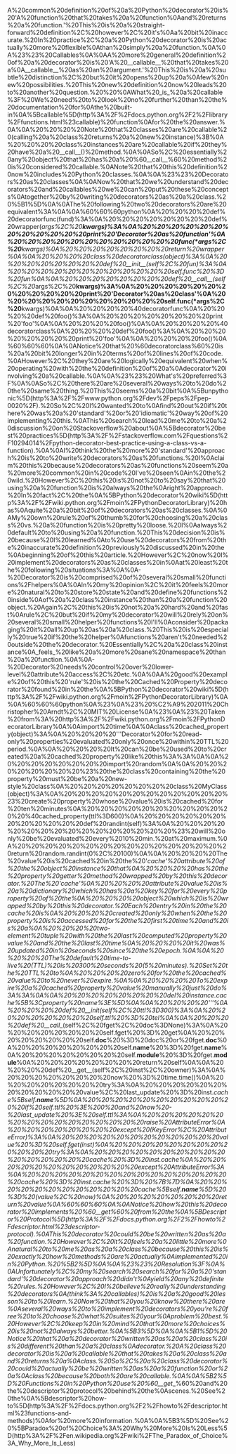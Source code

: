 A%20common%20definition%20of%20a%20Python%20decorator%20is%20'A%20function%20that%20takes%20a%20function%0Aand%20returns%20a%20function.'%20This%20is%20a%20straight-forward%20definition%2C%20however%2C%20it's%0Aa%20bit%20inaccurate.%20In%20practice%2C%20a%20Python%20decorator%20is%20actually%20more%20flexible%0Athan%20simply%20a%20function.%0A%0A%23%23%20Callables%0A%0AA%20more%20general%20definition%20of%20a%20decorator%20is%20'A%20__callable__%20that%20takes%20a%0A__callable__%20as%20an%20argument.'%20This%20is%20a%20subtle%20distinction%2C%20but%20it%20opens%20up%20a%0Afew%20new%20possibilities.%20This%20new%20definition%20now%20leads%20to%20another%20question.%20%20%0AWhat%20_is_%20a%20callable%3F%20We%20need%20to%20look%20no%20further%20than%20the%20documentation%20for%0Athe%20built-in%0A%5Bcallable%5D(http%3A%2F%2Fdocs.python.org%2F2%2Flibrary%2Ffunctions.html%23callable)%20function%0Afor%20the%20answer.%0A%0A%20%20%20%20Note%20that%20classes%20are%20callable%20(calling%20a%20class%20returns%20a%20new%20instance)%3B%0A%20%20%20%20class%20instances%20are%20callable%20if%20they%20have%20a%20__call__()%20method.%0A%0ASo%2C%20essentially%20any%20object%20that%20has%20a%20%60__call__%60%20method%20is%20considered%20callable.%0ANote%20that%20this%20definition%20now%20includes%20Python%20classes.%0A%0A%23%23%20Decorators%20as%20classes%0A%0ANow%20that%20we%20understand%20decorators%20and%20callables%20we%20can%20put%20these%20concepts%0Atogether%20by%20writing%20decorators%20as%20a%20class.%20%5B1%5D%0A%0AThe%20following%20two%20decorators%20are%20equivalent%3A%0A%0A%60%60%60python%0A%20%20%20%20def%20decoratorfunc(fund)%3A%0A%20%20%20%20%20%20%20%20def%20wrapper(*args%2C%20**kwargs)%3A%0A%20%20%20%20%20%20%20%20%20%20%20%20print%20'Decorator%20as%20function'%0A%20%20%20%20%20%20%20%20%20%20%20%20func(*args%2C%20**kwargs)%0A%20%20%20%20%20%20%20%20return%20wrapper%0A%0A%20%20%20%20class%20decoratorclass(object)%3A%0A%20%20%20%20%20%20%20%20def%20__init__(self%2C%20fun)%3A%0A%20%20%20%20%20%20%20%20%20%20%20%20self.func%20%3D%20fun%0A%0A%20%20%20%20%20%20%20%20def%20__call__(self%2C%20*args%2C%20**kwargs)%3A%0A%20%20%20%20%20%20%20%20%20%20%20%20print%20'Decorator%20as%20class'%0A%20%20%20%20%20%20%20%20%20%20%20%20self.func(*args%2C%20**kwargs)%0A%0A%20%20%20%20%40decoratorfunc%0A%20%20%20%20def%20foo()%3A%0A%20%20%20%20%20%20%20%20print%20'foo'%0A%0A%20%20%20%20foo()%0A%0A%20%20%20%20%40decoratorclass%0A%20%20%20%20def%20foo()%3A%0A%20%20%20%20%20%20%20%20print%20'foo'%0A%0A%20%20%20%20foo()%0A%60%60%60%0A%0ANotice%20that%20%60decoratorclass%60%20is%20a%20bit%20longer%20in%20terms%20of%20lines%20of%20code.%0AHowever%2C%20they%20are%20logically%20equivalent%20when%20operating%20with%20the%20definition%20of%20a%0Adecorator%20involving%20a%20callable.%0A%0A%23%23%20What's%20preferred%3F%0A%0ASo%2C%20there%20are%20several%20ways%20to%20do%20the%20same%20thing.%20This%20seems%20a%20bit%0A%5Bunpythonic%5D(http%3A%2F%2Fwww.python.org%2Fdev%2Fpeps%2Fpep-0020%2F).%20So%2C%20I%20wanted%20to%0Afind%20out%20if%20there%20was%20a%20'standard'%20or%20'idiomatic'%20way%20of%20implementing%20this.%0AThis%20search%20lead%20me%20to%20a%20discussion%20on%20Stackoverflow%20about%0A%5Bdecorator%20best%20practices%5D(http%3A%2F%2Fstackoverflow.com%2Fquestions%2F10294014%2Fpython-decorator-best-practice-using-a-class-vs-a-function).%0A%0AI%20think%20the%20more%20'standard'%20approach%20is%20to%20write%20decorators%20as%20functions.%20I%0Aclaim%20this%20because%20decorators%20as%20functions%20seem%20a%20more%20common%20in%20code%20I've%20seen%0Ain%20the%20wild.%20However%2C%20this%20is%20not%20to%20say%20that%20using%20a%20function%20is%20always%20the%0Aright%20approach.%20In%20fact%2C%20the%0A%5BPython%20decorator%20wiki%5D(http%3A%2F%2Fwiki.python.org%2Fmoin%2FPythonDecoratorLibrary)%20has%0Aquite%20a%20bit%20of%20decorators%20as%20classes.%0A%0AMy%20own%20rule%20of%20thumb%20for%20choosing%20a%20class%20vs.%20a%20function%20is%20pretty%20loose.%20I%0Aalways%20default%20to%20using%20a%20function.%20This%20decision%20is%20because%20I%20learned%0Ato%20use%20decorators%20from%20the%20inaccurate%20definition%20previously%20discussed%20in%20the%0Abeginning%20of%20this%20article.%20However%2C%20now%20I%20implement%20decorators%20as%20classes%20in%0Aat%20least%20the%20following%20situations%3A%0A%0A-%20Decorator%20is%20comprised%20of%20several%20small%20functions%2Fhelpers%0A%0AIn%20my%20opinion%2C%20it%20feels%20more%20natural%20to%20store%20state%20and%20define%20functions%20inside%0Aof%20a%20class%20instance%20than%20a%20function%20object.%20Again%2C%20this%20is%20not%20a%20hard%20and%20fast%0Arule%2C%20but%20if%20my%20decorator%20will%20rely%20on%20several%20small%20helper%20functions%20I'll%0Aconsider%20packaging%20it%20all%20up%20as%20a%20class.%20This%20is%20especially%20true%20if%20the%20helper%0Afunctions%20aren't%20needed%20outside%20the%20decorator.%20Essentially%2C%20a%20class%20instance%0A_feels_%20like%20a%20more%20sane%20namespace%20than%20a%20function.%0A%0A-%20Decorator%20needs%20control%20over%20lower-level%20attribute%20access%2C%20etc.%0A%0AA%20good%20example%20of%20this%20'rule'%20is%20the%20Cached%20Property%20decorator%20found%20in%20the%0A%5BPython%20decorator%20wiki%5D(http%3A%2F%2Fwiki.python.org%2Fmoin%2FPythonDecoratorLibrary)%0A%0A%60%60%60python%0A%23%0A%23%20%C2%A9%202011%20Christopher%20Arndt%2C%20MIT%20License%0A%23%0A%23%20Taken%20from%3A%20http%3A%2F%2Fwiki.python.org%2Fmoin%2FPythonDecoratorLibrary%0A%0Aimport%20time%0A%0Aclass%20cached_property(object)%3A%0A%20%20%20%20'''Decorator%20for%20read-only%20properties%20evaluated%20only%20once%20within%20TTL%20period.%0A%0A%20%20%20%20It%20can%20be%20used%20to%20created%20a%20cached%20property%20like%20this%3A%3A%0A%0A%20%20%20%20%20%20%20%20import%20random%0A%0A%20%20%20%20%20%20%20%20%23%20the%20class%20containing%20the%20property%20must%20be%20a%20new-style%20class%0A%20%20%20%20%20%20%20%20class%20MyClass(object)%3A%0A%20%20%20%20%20%20%20%20%20%20%20%20%23%20create%20property%20whose%20value%20is%20cached%20for%20ten%20minutes%0A%20%20%20%20%20%20%20%20%20%20%20%20%40cached_property(ttl%3D600)%0A%20%20%20%20%20%20%20%20%20%20%20%20def%20randint(self)%3A%0A%20%20%20%20%20%20%20%20%20%20%20%20%20%20%20%20%23%20will%20only%20be%20evaluated%20every%2010%20min.%20at%20maximum.%0A%20%20%20%20%20%20%20%20%20%20%20%20%20%20%20%20return%20random.randint(0%2C%20100)%0A%0A%20%20%20%20The%20value%20is%20cached%20in%20the%20'_cache'%20attribute%20of%20the%20object%20instance%20that%0A%20%20%20%20has%20the%20property%20getter%20method%20wrapped%20by%20this%20decorator.%20The%20'_cache'%0A%20%20%20%20attribute%20value%20is%20a%20dictionary%20which%20has%20a%20key%20for%20every%20property%20of%20the%0A%20%20%20%20object%20which%20is%20wrapped%20by%20this%20decorator.%20Each%20entry%20in%20the%20cache%20is%0A%20%20%20%20created%20only%20when%20the%20property%20is%20accessed%20for%20the%20first%20time%20and%20is%20a%0A%20%20%20%20two-element%20tuple%20with%20the%20last%20computed%20property%20value%20and%20the%20last%20time%0A%20%20%20%20it%20was%20updated%20in%20seconds%20since%20the%20epoch.%0A%0A%20%20%20%20The%20default%20time-to-live%20(TTL)%20is%20300%20seconds%20(5%20minutes).%20Set%20the%20TTL%20to%0A%20%20%20%20zero%20for%20the%20cached%20value%20to%20never%20expire.%0A%0A%20%20%20%20To%20expire%20a%20cached%20property%20value%20manually%20just%20do%3A%3A%0A%0A%20%20%20%20%20%20%20%20del%20instance._cache%5B%3Cproperty%20name%3E%5D%0A%0A%20%20%20%20'''%0A%20%20%20%20def%20__init__(self%2C%20ttl%3D300)%3A%0A%20%20%20%20%20%20%20%20self.ttl%20%3D%20tel%0A%0A%20%20%20%20def%20__call__(self%2C%20fget%2C%20doc%3DNone)%3A%0A%20%20%20%20%20%20%20%20self.fget%20%3D%20get%0A%20%20%20%20%20%20%20%20self.__doc__%20%3D%20doc%20or%20fget.__doc__%0A%20%20%20%20%20%20%20%20self.__name__%20%3D%20fget.__name__%0A%20%20%20%20%20%20%20%20self.__module__%20%3D%20fget.__module__%0A%20%20%20%20%20%20%20%20return%20self%0A%0A%20%20%20%20def%20__get__(self%2C%20inst%2C%20owner)%3A%0A%20%20%20%20%20%20%20%20now%20%3D%20time.time()%0A%20%20%20%20%20%20%20%20try%3A%0A%20%20%20%20%20%20%20%20%20%20%20%20value%2C%20last_update%20%3D%20inst._cache%5Bself.__name__%5D%0A%20%20%20%20%20%20%20%20%20%20%20%20if%20self.ttl%20%3E%200%20and%20now%20-%20last_update%20%3E%20self.ttl%3A%0A%20%20%20%20%20%20%20%20%20%20%20%20%20%20%20%20raise%20AttributeError%0A%20%20%20%20%20%20%20%20except%20(KeyError%2C%20AttributeError)%3A%0A%20%20%20%20%20%20%20%20%20%20%20%20value%20%3D%20self.fget(inst)%0A%20%20%20%20%20%20%20%20%20%20%20%20try%3A%0A%20%20%20%20%20%20%20%20%20%20%20%20%20%20%20%20cache%20%3D%20inst._cache%0A%20%20%20%20%20%20%20%20%20%20%20%20except%20AttributeError%3A%0A%20%20%20%20%20%20%20%20%20%20%20%20%20%20%20%20cache%20%3D%20inst._cache%20%3D%20%7B%7D%0A%20%20%20%20%20%20%20%20%20%20%20%20cache%5Bself.__name__%5D%20%3D%20(value%2C%20now)%0A%20%20%20%20%20%20%20%20return%20value%0A%60%60%60%0A%0ANotice%20how%20this%20decorator%20implements%20%60__get__%60%20from%20the%0A%5BDescriptor%20Protocol%5D(http%3A%2F%2Fdocs.python.org%2F2%2Fhowto%2Fdescriptor.html%23descriptor-protocol).%0AThis%20decorator%20could%20be%20written%20as%20a%20function.%20However%2C%20it%20feels%20a%20little%20more%0Anatural%20to%20me%20as%20a%20class%20because%20this%20is%20exactly%20how%20methods%20are%20actually%0Aimplemented%20in%20Python.%20%5B2%5D%0A%0A%23%23%20Resolution%3F%0A%0AUnfortunately%2C%20my%20search%20search%20for%20a%20'standard'%20decorator%20approach%20didn't%0Ayield%20any%20definite%20rules.%20However%2C%20I%20believe%20really%20understanding%20decorators%0A(think%3A%20callables)%20is%20a%20good%20lesson%20to%20learn.%20Now%20that%20you%20know%20there%20are%0Aseveral%20ways%20to%20implement%20decorators%20you're%20free%20to%20choose%20what%20suites%20your%0Aproblem%20best.%20However%2C%20keep%20in%20mind%20that%20more%20choices%20is%20not%20always%20better.%0A%5B3%5D%0A%0A%5B1%5D%20Notice%20that%20a%20decorator%20written%20as%20a%20class%20is%20different%20than%20a%20class%0Adecorator.%20A%20class%20decorator%20is%20a%20callable%20that%20takes%20a%20class%20and%20returns%20a%0Aclass.%20So%2C%20a%20class%20decorator%20could%20actually%20be%20written%20as%20a%20function%20or%20a%0Aclass%20because%20both%20are%20callable.%0A%0A%5B2%5D%20Functions%20in%20Python%20use%20%60__get__%60%20and%20the%20descriptor%20protocol%20behind%20the%0Ascenes.%20See%20the%0A%5Bdescriptor%20how-to%5D(http%3A%2F%2Fdocs.python.org%2F2%2Fhowto%2Fdescriptor.html%23functions-and-methods)%0Afor%20more%20information.%0A%0A%5B3%5D%20See%20%5BParadox%20of%20Choice%3A%20Why%20More%20Is%20Less%5D(http%3A%2F%2Fen.wikipedia.org%2Fwiki%2FThe_Paradox_of_Choice%3A_Why_More_Is_Less)
